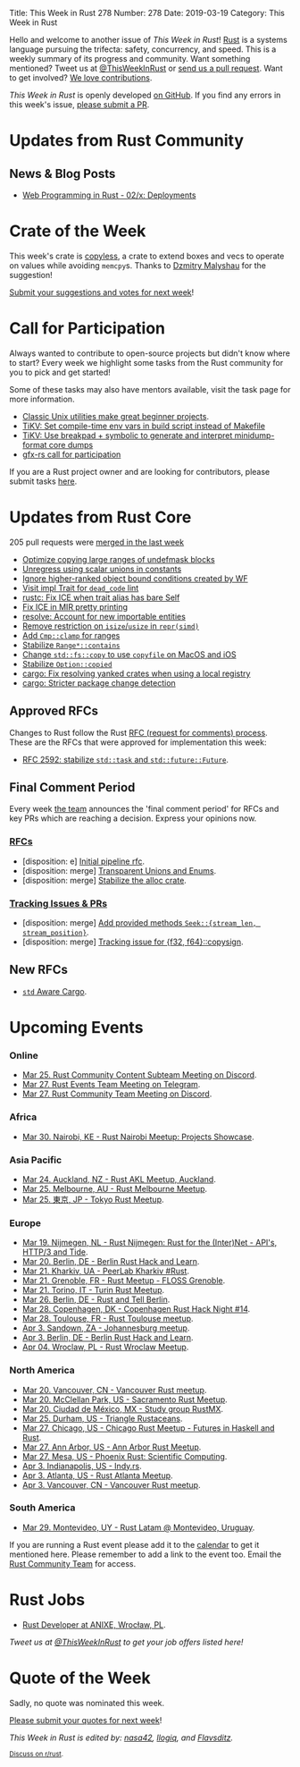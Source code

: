Title: This Week in Rust 278
Number: 278
Date: 2019-03-19
Category: This Week in Rust

Hello and welcome to another issue of *This Week in Rust*!
[Rust](http://rust-lang.org) is a systems language pursuing the trifecta: safety, concurrency, and speed.
This is a weekly summary of its progress and community.
Want something mentioned? Tweet us at [@ThisWeekInRust](https://twitter.com/ThisWeekInRust) or [send us a pull request](https://github.com/cmr/this-week-in-rust).
Want to get involved? [We love contributions](https://github.com/rust-lang/rust/blob/master/CONTRIBUTING.md).

*This Week in Rust* is openly developed [on GitHub](https://github.com/cmr/this-week-in-rust).
If you find any errors in this week's issue, [please submit a PR](https://github.com/cmr/this-week-in-rust/pulls).

# Updates from Rust Community

## News & Blog Posts
* [Web Programming in Rust - 02/x: Deployments](https://dev.to/gruberb/web-programming-in-rust-02x-deploy-your-first-app-1k05)

# Crate of the Week

This week's crate is [copyless](https://crates.io/crates/copyless), a crate to extend boxes and vecs to operate on values while avoiding `memcpy`s. Thanks to [Dzmitry Malyshau](https://users.rust-lang.org/t/crate-of-the-week/2704/503) for the suggestion!

[Submit your suggestions and votes for next week][submit_crate]!

[submit_crate]: https://users.rust-lang.org/t/crate-of-the-week/2704

# Call for Participation

Always wanted to contribute to open-source projects but didn't know where to start?
Every week we highlight some tasks from the Rust community for you to pick and get started!

Some of these tasks may also have mentors available, visit the task page for more information.

* [Classic Unix utilities make great beginner projects](https://www.reddit.com/r/rust/comments/b0i625/classic_unix_utilities_make_great_beginner/).
* [TiKV: Set compile-time env vars in build script instead of Makefile](https://github.com/tikv/tikv/issues/4051)
* [TiKV: Use breakpad + symbolic to generate and interpret minidump-format core dumps](https://github.com/tikv/tikv/issues/4202)
* [gfx-rs call for participation](https://users.rust-lang.org/t/gfx-rs-call-for-participation/26410)

If you are a Rust project owner and are looking for contributors, please submit tasks [here][guidelines].

[guidelines]: https://users.rust-lang.org/t/twir-call-for-participation/4821

# Updates from Rust Core

205 pull requests were [merged in the last week][merged]

[merged]: https://github.com/search?q=is%3Apr+org%3Arust-lang+is%3Amerged+merged%3A2019-03-11..2019-03-18

* [Optimize copying large ranges of undefmask blocks](https://github.com/rust-lang/rust/pull/58556)
* [Unregress using scalar unions in constants](https://github.com/rust-lang/rust/pull/59139)
* [Ignore higher-ranked object bound conditions created by WF](https://github.com/rust-lang/rust/pull/59132)
* [Visit impl Trait for `dead_code` lint](https://github.com/rust-lang/rust/pull/59129)
* [rustc: Fix ICE when trait alias has bare Self](https://github.com/rust-lang/rust/pull/59118)
* [Fix ICE in MIR pretty printing](https://github.com/rust-lang/rust/pull/59036)
* [resolve: Account for new importable entities](https://github.com/rust-lang/rust/pull/59047)
* [Remove restriction on `isize`/`usize` in `repr(simd)`](https://github.com/rust-lang/rust/pull/59201)
* [Add `Cmp::clamp` for ranges](https://github.com/rust-lang/rust/pull/58710)
* [Stabilize `Range*::contains`](https://github.com/rust-lang/rust/pull/59152)
* [Change `std::fs::copy` to use `copyfile` on MacOS and iOS](https://github.com/rust-lang/rust/pull/58901)
* [Stabilize `Option::copied`](https://github.com/rust-lang/rust/pull/59231)
* [cargo: Fix resolving yanked crates when using a local registry](https://github.com/rust-lang/cargo/pull/6742)
* [cargo: Stricter package change detection](https://github.com/rust-lang/cargo/pull/6740)

## Approved RFCs

Changes to Rust follow the Rust [RFC (request for comments)
process](https://github.com/rust-lang/rfcs#rust-rfcs). These
are the RFCs that were approved for implementation this week:

* [RFC 2592: stabilize `std::task` and `std::future::Future`](https://github.com/rust-lang/rfcs/pull/2592).

## Final Comment Period

Every week [the team](https://www.rust-lang.org/team.html) announces the
'final comment period' for RFCs and key PRs which are reaching a
decision. Express your opinions now.

### [RFCs](https://github.com/rust-lang/rfcs/labels/final-comment-period)

* [disposition: e] [Initial pipeline rfc](https://github.com/rust-lang/rfcs/pull/2656).
* [disposition: merge] [Transparent Unions and Enums](https://github.com/rust-lang/rfcs/pull/2645).
* [disposition: merge] [Stabilize the alloc crate](https://github.com/rust-lang/rfcs/pull/2480).

### [Tracking Issues & PRs](https://github.com/rust-lang/rust/labels/final-comment-period)

* [disposition: merge] [Add provided methods `Seek::{stream_len, stream_position}`](https://github.com/rust-lang/rust/pull/58422).
* [disposition: merge] [Tracking issue for {f32, f64}::copysign](https://github.com/rust-lang/rust/issues/58046).

## New RFCs

* [`std` Aware Cargo](https://github.com/rust-lang/rfcs/pull/2663).

# Upcoming Events

### Online

* [Mar 25. Rust Community Content Subteam Meeting on Discord](https://discordapp.com/channels/442252698964721669/443773747350994945).
* [Mar 27. Rust Events Team Meeting on Telegram](https://t.me/joinchat/EkKINhHCgZ9llzvPidOssA).
* [Mar 27. Rust Community Team Meeting on Discord](https://discordapp.com/channels/442252698964721669/443773747350994945).

### Africa

* [Mar 30. Nairobi, KE - Rust Nairobi Meetup: Projects Showcase](https://www.meetup.com/Rust-Nairobi/events/259650701/).

### Asia Pacific

* [Mar 24. Auckland, NZ - Rust AKL Meetup, Auckland](https://www.meetup.com/rust-akl/events/259480499/).
* [Mar 25. Melbourne, AU - Rust Melbourne Meetup](https://www.meetup.com/Rust-Melbourne/events/259230502/).
* [Mar 25. 東京, JP - Tokyo Rust Meetup](https://connpass.com/event/122171/).

### Europe

* [Mar 19. Nijmegen, NL - Rust Nijmegen: Rust for the (Inter)Net - API's, HTTP/3 and Tide](https://www.meetup.com/Rust-Nijmegen/events/258758167).
* [Mar 20. Berlin, DE - Berlin Rust Hack and Learn](https://www.meetup.com/opentechschool-berlin/events/rjgkhqyzfbbc/).
* [Mar 21. Kharkiv, UA -  PeerLab Kharkiv #Rust](https://dou.ua/calendar/25951/).
* [Mar 21. Grenoble, FR - Rust Meetup - FLOSS Grenoble](https://www.meetup.com/FLOSS-Grenoble/events/259118704/).
* [Mar 21. Torino, IT - Turin Rust Meetup](https://www.meetup.com/Mozilla-Torino/events/ktqcpqyzfblc/).
* [Mar 26. Berlin, DE - Rust and Tell Berlin](https://www.meetup.com/Rust-Berlin/events/szgnqqyzfbjc/).
* [Mar 28. Copenhagen, DK - Copenhagen Rust Hack Night #14](https://cph.rs/).
* [Mar 28. Toulouse, FR - Rust Toulouse meetup](https://www.meetup.com/fr-FR/Toulouse-Rust-Meetup/events/259589986/).
* [Apr  3. Sandown, ZA - Johannesburg meetup](https://www.meetup.com/Johannesburg-Rust-Meetup/events/gpxrtqyzgbfb/).
* [Apr  3. Berlin, DE - Berlin Rust Hack and Learn](https://www.meetup.com/opentechschool-berlin/events/rjgkhqyzgbfb/).
* [Apr 04. Wroclaw, PL - Rust Wroclaw Meetup](https://www.meetup.com/Rust-Wroclaw/events/259511136/).

### North America

* [Mar 20. Vancouver, CN - Vancouver Rust meetup](https://www.meetup.com/Vancouver-Rust/events/gqbksqyzfbbc/).
* [Mar 20. McClellan Park, US - Sacramento Rust Meetup](https://www.meetup.com/Rust-Sacramento/events/259172607/).
* [Mar 20. Ciudad de México, MX - Study group RustMX](https://www.meetup.com/Rust-MX/events/259473311/).
* [Mar 25. Durham, US - Triangle Rustaceans](https://www.meetup.com/triangle-rustaceans/events/mfglwpyzfbhc/).
* [Mar 27. Chicago, US - Chicago Rust Meetup - Futures in Haskell and Rust](https://www.meetup.com/Chicago-Rust-Meetup/events/259343384).
* [Mar 27. Ann Arbor, US - Ann Arbor Rust Meetup](https://www.meetup.com/Ann-Arbor-Rust-Meetup/events/cgsskqyzfbkc/).
* [Mar 27. Mesa, US - Phoenix Rust: Scientific Computing](https://www.meetup.com/Desert-Rustaceans/events/259615926/).
* [Apr  3. Indianapolis, US - Indy.rs](https://www.meetup.com/indyrs/events/246726699/).
* [Apr  3. Atlanta, US - Rust Atlanta Meetup](https://www.meetup.com/Rust-ATL/events/lgtvsqyzgbfb/).
* [Apr  3. Vancouver, CN - Vancouver Rust meetup](https://www.meetup.com/Vancouver-Rust/events/gqbksqyzgbfb/).

### South America

* [Mar 29. Montevideo, UY - Rust Latam @ Montevideo, Uruguay](None).

If you are running a Rust event please add it to the [calendar] to get
it mentioned here. Please remember to add a link to the event too.
Email the [Rust Community Team][community] for access.

[calendar]: https://www.google.com/calendar/embed?src=apd9vmbc22egenmtu5l6c5jbfc%40group.calendar.google.com
[community]: mailto:community-team@rust-lang.org

# Rust Jobs

* [Rust Developer at ANIXE, Wrocław, PL](https://anixe.bamboohr.co.uk/jobs/view.php?id=72).

*Tweet us at [@ThisWeekInRust](https://twitter.com/ThisWeekInRust) to get your job offers listed here!*

# Quote of the Week

Sadly, no quote was nominated this week.

[Please submit your quotes for next week](http://users.rust-lang.org/t/twir-quote-of-the-week/328)!

*This Week in Rust is edited by: [nasa42](https://github.com/nasa42), [llogiq](https://github.com/llogiq), and [Flavsditz](https://github.com/Flavsditz).*

<small>[Discuss on r/rust]().</small>
